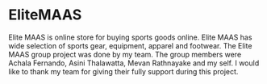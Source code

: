 # EliteMAAS
Elite MAAS is online store for buying sports goods online. Elite MAAS has wide selection of sports gear, equipment, apparel and footwear.
The Elite MAAS group project was done by my team. The group members were Achala Fernando, Asini Thalawatta, Mevan Rathnayake and my self.
I would like to thank my team for giving their fully support during this project.
